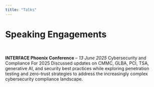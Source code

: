 ```yaml
---
title: "Talks"
---
```


# **Speaking Engagements**

<br>

**INTERFACE Phoenix Conference** – *13 June 2025*
Cybersecurity and Compliance For 2025 
Discussed updates on CMMC, GLBA, PCI, TSA, generative AI, and security best practices while exploring penetration testing and zero-trust strategies to address the increasingly complex cybersecurity compliance landscape.


